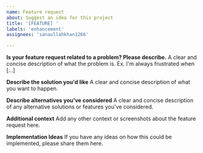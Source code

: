```yaml
---
name: Feature request
about: Suggest an idea for this project
title: '[FEATURE] '
labels: 'enhancement'
assignees: 'sanaullahkhan1266'

---
```


**Is your feature request related to a problem? Please describe.**
A clear and concise description of what the problem is. Ex. I'm always frustrated when [...]

**Describe the solution you'd like**
A clear and concise description of what you want to happen.

**Describe alternatives you've considered**
A clear and concise description of any alternative solutions or features you've considered.

**Additional context**
Add any other context or screenshots about the feature request here.

**Implementation Ideas**
If you have any ideas on how this could be implemented, please share them here.